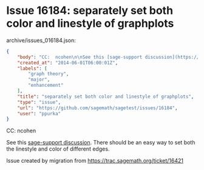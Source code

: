 # Issue 16184: separately set both color and linestyle of graphplots

archive/issues_016184.json:
```json
{
    "body": "CC:  ncohen\n\nSee this [sage-support discussion](https://groups.google.com/d/topic/sage-support/IT6PW7PfQQo/discussion). There should be an easy way to set both the linestyle and color of different edges.\n\nIssue created by migration from https://trac.sagemath.org/ticket/16421\n\n",
    "created_at": "2014-06-01T06:00:01Z",
    "labels": [
        "graph theory",
        "major",
        "enhancement"
    ],
    "title": "separately set both color and linestyle of graphplots",
    "type": "issue",
    "url": "https://github.com/sagemath/sagetest/issues/16184",
    "user": "ppurka"
}
```
CC:  ncohen

See this [sage-support discussion](https://groups.google.com/d/topic/sage-support/IT6PW7PfQQo/discussion). There should be an easy way to set both the linestyle and color of different edges.

Issue created by migration from https://trac.sagemath.org/ticket/16421


